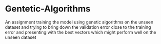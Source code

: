 # Gentetic-Algorithms
An assignment training the model using genetic algorithms on the unseen dataset and trying to bring down the validation error
close to the training error and presenting with the best vectors which might perform well on the unseen dataset
